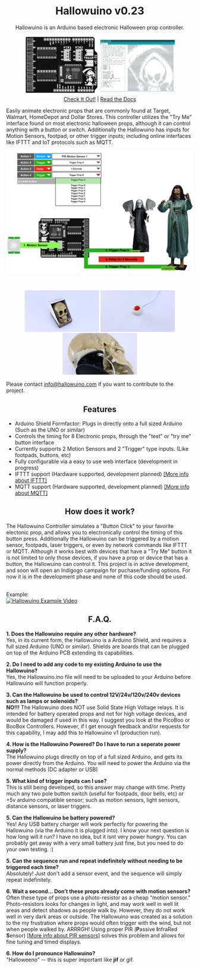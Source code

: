 <h1 align="center">Hallowuino v0.23</h1>
<p align="center">Hallowuino is an Arduino based electronic Halloween prop controller.</p>
<p align="center">
<img src="/images/Hallowuino-pop.png" width="200" align="center">  <img src="/images/Arduino-based.png" width="200" align="center"> <br/>
<a href="#site">Check It Out!</a> | <a href="#documentation">Read the Docs</a></p>

Easily animate electronic props that are commonly found at Target, Walmart, HomeDepot and Dollar Stores. This controller utilizes the "Try Me" interface found on most electronic halloween props, although it can control anything with a button or switch. Additionally the Hallowuino has inputs for Motion Sensors, footpad, or other trigger inputs; including online interfaces like IFTTT and IoT protocols such as MQTT.

<p align="center">
<img src="/images/Workflow.png" width="600"></p><br/>
<p align="center">
<img src="/images/Example-Prop.jpg" width="200"> <img src="/images/Button.jpg" width="200"> <img src="/images/Try-Me-Interface.jpg" width="200"> <br/></p>

Please contact info@hallowuino.com if you want to contribute to the project.

<h2 align="center">Features</h2>

  * Arduino Shield Formfactor: Plugs in directly onto a full sized Arduino (Such as the UNO or similar)
  * Controls the timing for 8 Electronic props, through the "test" or "try me" button interface
  * Currently supports 2 Motion Sensors and 2 "Trigger" type inputs. (Like footpads, buttons, etc)
  * Fully configurable via a easy to use web interface (development in progress)
  * IFTTT support (Hardware supported, development planned) [[More info about IFTTT]](https://ifttt.com/)
  * MQTT support (Hardware supported, development planned) [[More info about MQTT]](https://learn.adafruit.com/adafruit-io/mqtt-api) 
  
<h2 align="center">How does it work?</h1>
The Hallowuino Controller simulates a "Button Click" to your favorite electonic prop, and allows you to electronically control the timing of this button press. Additionally the Hallowuino can be triggered by a motion sensor, footpads, laser triggers, or even by network commands like IFTTT or MQTT. Although it works best with devices that have a "Try Me" button it is not limited to only those devices, if you have a prop or device that has a button, the Hallowuino can control it. This project is in active development, and soon will open an Indigogo campaign for puchase/funding options. For now it is in the development phase and none of this code should be used. <br/><br/>


Example:<br/>
[![Hallowuino Example Video](http://img.youtube.com/vi/72wD3h66Z6o/0.jpg)](http://www.youtube.com/watch?v=72wD3h66Z6o "Hallowuino Example Video")

<h2 align="center">F.A.Q.</h1>

**1. Does the Hallowuino require any other hardware?** <br/>
Yes, in its current form, the Hallowuino is a Arduino Shield, and requires a full sized Arduino (UNO or similar). Shields are boards that can be plugged on top of the Arduino PCB extending its capabilities. 

**2. Do I need to add any code to my existing Arduino to use the Hallowuino?** <br/>
Yes, the Hallowuino.ino file will need to be uploaded to your Arduino before Hallowuino will function properly.

**3. Can the Hallowuino be used to control 12V/24v/120v/240v devices such as lamps or solenoids?** <br/>
**NO!!!** The Hallowuino does NOT use Solid State High Voltage relays.  It is intended for battery operated props and not for high voltage devices, and would be damaged if used in this way. I suggest you look at the PicoBoo or BooBox Controllers. However, if I get enough feedback and/or requests for this capability, I may add this to Hallowuino v1 (production run).

**4. How is the Hallowuino Powered? Do I have to run a seperate power supply?** <br/>
The Hallowuino plugs directly on top of a full sized Arduino, and gets its power directly from the Arduino. You will need to power the Arduino via the normal methods (DC adapter or USB)

**5. What kind of trigger inputs can I use?** <br/>
This is still being developed, so this answer may change with time. Pretty much any two pole button switch (useful for footpads, door bells, etc) or +5v arduino compatible sensor; such as motion sensors, light sensors, distance sensors, or laser triggers.

**5. Can the Hallowuino be battery powered?** <br/>
Yes! Any USB battery charger will work perfectly for powering the Hallowuino (via the Arduino it is plugged into). I know your next question is how long will it run?  I have no idea, but it isnt very power hungry. You can probably get away with a very small battery just fine, but you need to do your own testing. :)

**5. Can the sequence run and repeat indefinitely without needing to be triggered each time?** <br/>
Absolutely! Just don't add a sensor event, and the sequence will simply repeat indefinitely. 

**6. Wait a second... Don’t these props already come with motion sensors?** <br/>
Often these type of props use a photo-resistor as a cheap “motion sensor.” Photo-resistors looks for changes in light, and may work well in well lit areas and detect shadows as people walk by. However, they do not work well in very dark areas or outside. The Hallowuino was created as a solution to the my frustration where props would often trigger with the wind, but not when people walked by.  ARRRGH! Using proper PIR (**P**assive **I**nfraRed **S**ensor) [[More info about PIR sensors]](https://learn.adafruit.com/pir-passive-infrared-proximity-motion-sensor/how-pirs-work) solves this problem and allows for fine tuning and timed displays.

**6. How do I pronounce Hallowuino?** <br/>
"Halloweeno" -- this is super important like **jif** or gif.





